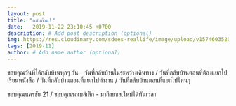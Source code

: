 ```yaml
---
layout: post
title: "กลับบ้าน!"
date:   2019-11-22 23:10:45 +0700
description: # Add post description (optional)
img: https://res.cloudinary.com/sdees-reallife/image/upload/v1574603520/1574176582243.jpg # Add image post (optional)
tags: [2019-11]
author: # Add name author (optional)
---
```

ขอบคุณวันที่ได้กลับบ้านทุกๆ วัน - วันที่กลับบ้านในระหว่างเดินทาง / วันที่กลับบ้านตอนที่ต้องแยกไปเรียนหนังสือ / วันที่กลับบ้านตอนที่แยกไปทำงาน / วันที่กลับบ้านตอนที่แยกไปไหนๆ

<i class="fa fa-child" style="color:plum"></i>

ขอบคุณนครชัย 21 / ขอบคุณรถเมล์เล็ก - มาถึงบขส.ใหม่ได้ทันเวลา
